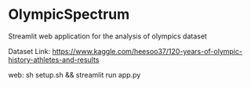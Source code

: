 # OlympicSpectrum
 Streamlit web application for the analysis of olympics dataset

Dataset Link: https://www.kaggle.com/heesoo37/120-years-of-olympic-history-athletes-and-results

web: sh setup.sh && streamlit run app.py
